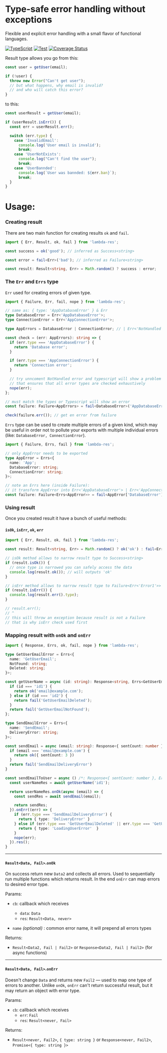 # Type-safe error handling without exceptions

Flexible and explicit error handling with a small flavor of functional languages.

[![TypeScript](https://img.shields.io/badge/%3C%2F%3E-TypeScript-%230074c1.svg)](https://www.typescriptlang.org/)
[![Test](https://github.com/alexshelkov/result/actions/workflows/test.yml/badge.svg)](https://github.com/alexshelkov/result/actions/workflows/test.yml)
[![Coverage Status](https://coveralls.io/repos/github/alexshelkov/result/badge.svg?branch=master)](https://coveralls.io/github/alexshelkov/result?branch=master)

Result type allows you go from this:

```javascript
const user = getUser(email);

if (!user) {
  throw new Error("Can't get user"); 
  // but what happens, why email is invalid?
  // and who will catch this error?
}
```

to this:

```javascript
const userResult = getUser(email);

if (userResult.isErr()) {
  const err = userResult.err();

  switch (err.type) {
    case 'InvalidEmail':
      console.log('User email is invalid');
      break;
    case 'UserNotExists':
      console.log("Can't find the user");
      break;
    case 'UserBannded':
      console.log(`User was bannded: ${err.ban}`);
      break;
  }
}
```

# Usage:

### Creating result

There are two main function for creating results `ok` and `fail`.

```typescript
import { Err, Result, ok, fail } from 'lambda-res';

const success = ok('good'); // inferred as Success<string>

const error = fail<Err>('bad'); // inferred as Failure<string>

const result: Result<string, Err> = Math.random() ? success : error;
```

###  The `Err` and `Errs` type

`Err` used for creating errors of given type.

```typescript
import { Failure, Err, fail, nope } from 'lambda-res';

// same as: { type: 'AppDatabaseError' } & Err
type DatabaseError = Err<'AppDatabaseError'>; 
type ConnectionError = Err<'AppConnectionError'>;

type AppErrors = DatabaseError | ConnectionError; // | Err<'NotHandled'>;

const check = (err: AppErrors): string => {
  if (err.type === 'AppDatabaseError') {
    return 'Database error';
  }

  if (err.type === 'AppConnectionError') {
    return 'Connection error';
  }

  // try unncoment NotHandled error and typescript will show a problem here!
  // that ensures that all error types are checked exhaustively
  nope(err);
};

// must match the types or Typescript will show an error
const failure: Failure<AppErrors> = fail<DatabaseError>('AppDatabaseError');

check(failure.err()); // get en error from failure
```

`Errs` type can be used to create multiple errors of a given kind, which may be
useful in order not to pollute your exports with multiple individual errors
(like: `DatabaseError, ConnectionError`).

```typescript
import { Failure, Errs, fail } from 'lambda-res';

// only AppError needs to be exported
type AppError = Errs<{
  name: 'App';
  DatabaseError: string;
  ConnectionError: string;
}>;

// note an Errs here (inside Failure): 
// it transform AppError into Err<'AppDatabaseError'> | Err<'AppConnectionError'>
const failure: Failure<Errs<AppError>> = fail<AppError['DatabaseError']>('AppDatabaseError');
```

### Using result

Once you created result it have a bunch of useful methods:

#### `isOk`, `isErr`, `ok`, `err`

```typescript
import { Err, Result, ok, fail } from 'lambda-res';

const result: Result<string, Err> = Math.random() ? ok('ok') : fail<Err<'Error1'>>('Error1');

// isOk method allows to narrow result type to Success<string>
if (result.isOk()) {
  // once type is narrowed you can safely access the data
  console.log(result.ok()); // will outputs 'ok'
}

// isErr method allows to narrow result type to Failure<Err<'Error1'>>
if (result.isErr()) {
  console.log(result.err().type);
}

// result.err();
// ^
// this will throw an exception because result is not a Failure
// that is why isErr check used first
```

### Mapping result with `onOk` and `onErr`

```typescript
import { Response, Errs, ok, fail, nope } from 'lambda-res';

type GetUserEmailError = Errs<{
  name: 'GetUserEmail';
  NotFound: string;
  Deleted: string;
}>;

const getUserName = async (id: string): Response<string, Errs<GetUserEmailError>> => {
  if (id === 'id1') {
    return ok('email@example.com');
  } else if (id === 'id2') {
    return fail('GetUserEmailDeleted');
  }
  return fail('GetUserEmailNotFound');
};

type SendEmailError = Errs<{
  name: 'SendEmail';
  DeliveryError: string;
}>;

const sendEmail = async (email: string): Response<{ sentCount: number }, Errs<SendEmailError>> => {
  if (email === 'email@example.com') {
    return ok({ sentCount: 3 })
  }
  return fail('SendEmailDeliveryError')
}

const sendEmailToUser = async () /*: Response<{ sentCount: number }, Err<'DeliveryError'> | Err<'LoadingUserError'>> */ => {
  const userNameRes = await getUserName('id1');

  return userNameRes.onOk(async (email) => {
    const sendRes = await sendEmail(email); 

    return sendRes;
  }).onErr((err) => {
    if (err.type === 'SendEmailDeliveryError') {
      return { type: 'DeliveryError' }
    } else if (err.type === 'GetUserEmailDeleted' || err.type === 'GetUserEmailNotFound') {
      return { type: 'LoadingUserError'  }
    }
    nope(err);
  }).res();
}
```

------------------------------------------------------------------------

#### `Result<Data, Fail>`.`onOk`

On success return new `Data2` and collects all errors. Used to sequentially run multiple functions 
which returns result. In the end `onErr` can map errors to desired error type.

Params:

- `cb`: callback which receives
    - `data`: `Data`
    - `res`: `Result<Data, never>`

- `name` _(optional)_ : common error name, it will prepend all errors types

Returns:

- `Result<Data2, Fail | Fail2>` or `Response<Data2, Fail | Fail2>` (for async functions)

------------------------------------------------------------------------

#### `Result<Data, Fail>`.`onErr`

Doesn't change `Data` and returns new `Fail2` — used to map one type of errors to another. Unlike `onOk`, `onErr` 
can't return successful result, but it may return an object with error type.  

Params:

- `cb`: callback which receives
    - `err`: `Fail`
    - `res`: `Result<never, Fail>`

Returns:

- `Result<never, Fail2>`, `{ type: string }` or `Response<never, Fail2>`, `Promise<{ type: string }>`

